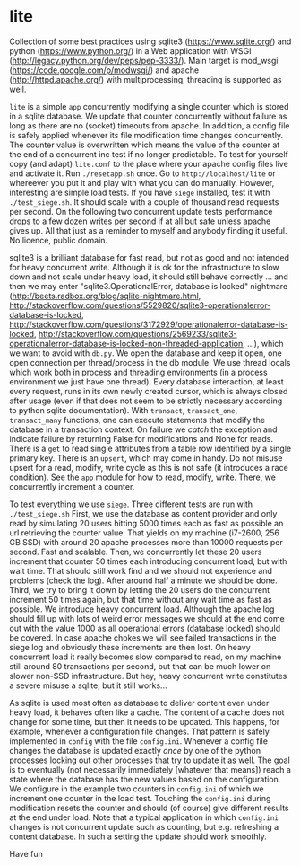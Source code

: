 # lite

Collection of some best practices using sqlite3 (https://www.sqlite.org/)
and python (https://www.python.org/) in a  Web application 
with WSGI (http://legacy.python.org/dev/peps/pep-3333/).
Main target is mod_wsgi (https://code.google.com/p/modwsgi/)
and apache (http://httpd.apache.org/)
with multiprocessing, threading is supported as well.


`lite` is a simple `app` concurrently modifying a single counter which
is stored in a sqlite database. 
We update that counter concurrently without failure as long as there are no
(socket) timeouts from apache.
In addition, a config file is safely applied whenever its file modification time 
changes concurrently. 
The counter value is overwritten which means the value of the counter at the end
of a concurrent inc test if no longer predictable.
To test for yourself copy (and adapt) `lite.conf` to the place where your 
apache config files live and activate it.
Run `./resetapp.sh` once.
Go to `http://localhost/lite` or whereever you put it and play with
what you can do manually. 
However, interesting are simple load tests.
If you have `siege` installed, test it with `./test_siege.sh`.
It should scale with a couple of thousand read requests per second.
On the following two concurrent update tests performance drops to a few dozen writes
per second if at all but safe unless apache gives up.
All that just as a reminder to myself and anybody finding it useful.
No licence, public domain.


sqlite3 is a brilliant database for fast read, but not as good and not 
intended for heavy concurrent write. 
Although it is ok for the infrastructure to slow down and not scale 
under heavy load, it should still behave correctly ... and then we 
may enter "sqlite3.OperationalError, database is locked" nightmare
(http://beets.radbox.org/blog/sqlite-nightmare.html,
 http://stackoverflow.com/questions/5529820/sqlite3-operationalerror-database-is-locked,
 http://stackoverflow.com/questions/3172929/operationalerror-database-is-locked,
 http://stackoverflow.com/questions/2569233/sqlite3-operationalerror-database-is-locked-non-threaded-application,
 ...), 
which we want to avoid with `db.py`.
We open the database and keep it open, one open connection per thread/process in 
the db module. 
We use thread locals which work both in process and threading environments (in a 
process environment we just have one thread).
Every database interaction, at least every request, runs in its own 
newly created cursor, which is always closed after usage 
(even if that does not seem to be strictly necessary according to python sqlite documentation). 
With `transact`, `transact_one`, `transact_many` functions, one can execute
statements that modify the database in a transaction context. 
On failure we *catch* the exception and indicate failure by returning False
for modifications and None for reads.
There is a `get` to read single attributes from a table row identified by a single
primary key.
There is an `upsert`, which may come in handy.
Do not misuse upsert for a read, modify, write cycle as this is not safe 
(it introduces a race condition).
See the `app` module for how to read, modify, write.
There, we concurrently increment a counter.

To test everything we use `siege`. Three different tests are run with 
`./test_siege.sh`
First, we use the database as content provider and only read by simulating
20 users hitting 5000 times each as fast as possible an url retrieving 
the counter value. 
That yields on my machine (i7-2600, 256 GB SSD) with around 20 apache processes
more than 10000 requests per second. Fast and scalable.
Then, we concurrently let these 20 users increment that counter 50 times each
introducing concurrent load, but with wait time. 
That should still work find and we should not experience and problems (check the log).
After around half a minute we should be done.
Third, we try to bring it down by letting the 20 users do the concurrent increment
50 times again, but that time  without any wait time as fast as possible.
We introduce heavy concurrent load. Although the apache log should fill up with
lots of weird error messages we should at the end come out with the value 1000
as all operational errors (database locked) should be covered. 
In case apache chokes we will see failed transactions in the siege log and obviously
these increments are then lost.
On heavy concurrent load it really becomes slow compared to read, on my machine still
around 80 transactions per second, but that can be much lower on slower non-SSD infrastructure.
But hey, heavy concurrent write constitutes a severe misuse a sqlite; 
but it still works...


As sqlite is used most often as database to deliver content even under heavy load,
it behaves often like a cache. 
The content of a cache does not change for some time, but then it needs to be updated. 
This happens, for example, whenever a configuration file changes. 
That pattern is safely implemented in `config` with the file `config.ini`. 
Whenever a config file changes the database is updated exactly *once* by one of the 
python processes locking out other processes that try to update it as well. 
The goal is to eventually (not necessarily immediately [whatever that means]) reach a state 
where the database has the new values based on the configuration. 
We configure in the example two counters in `config.ini` of which we increment one counter 
in the load test.
Touching the `config.ini` during modification resets the counter and should (of course) 
give different results at the end under load. 
Note that a typical application in which `config.ini` changes is not concurrent update such
as counting, but e.g. refreshing a content database.
In such a setting the update should work smoothly.

Have fun
